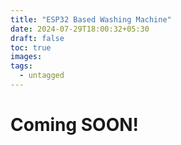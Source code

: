 ```yaml
---
title: "ESP32 Based Washing Machine"
date: 2024-07-29T18:00:32+05:30
draft: false
toc: true
images:
tags:
  - untagged
---
```


# **Coming SOON!**